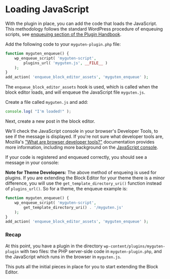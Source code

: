 # Loading JavaScript

With the plugin in place, you can add the code that loads the JavaScript. This methodology follows the standard WordPress procedure of enqueuing scripts, see [enqueuing section of the Plugin Handbook](https://developer.wordpress.org/plugins/javascript/enqueuing/).

Add the following code to your `myguten-plugin.php` file:

```php
function myguten_enqueue() {
	wp_enqueue_script( 'myguten-script',
		plugins_url( 'myguten.js', __FILE__ )
	);
}
add_action( 'enqueue_block_editor_assets', 'myguten_enqueue' );
```

The `enqueue_block_editor_assets` hook is used, which is called when the block editor loads, and will enqueue the JavaScript file `myguten.js`.

Create a file called `myguten.js` and add:

```js
console.log( "I'm loaded!" );
```

Next, create a new post in the block editor.

We'll check the JavaScript console in your browser's Developer Tools, to see if the message is displayed. If you're not sure what developer tools are, Mozilla's ["What are browser developer tools?"](https://developer.mozilla.org/en-US/docs/Learn/Common_questions/What_are_browser_developer_tools) documentation provides more information, including more background on the [JavaScript console](https://developer.mozilla.org/en-US/docs/Learn/Common_questions/What_are_browser_developer_tools#The_JavaScript_console).

If your code is registered and enqueued correctly, you should see a message in your console:


**Note for Theme Developers:**  The above method of enqueing is used for plugins. If you are extending the Block Editor for your theme there is a minor difference, you will use the `get_template_directory_uri()` function instead of `plugins_url()`. So for a theme, the enqueue example is:

```php
function myguten_enqueue() {
	wp_enqueue_script( 'myguten-script',
		get_template_directory_uri() . '/myguten.js'
	);
}
add_action( 'enqueue_block_editor_assets', 'myguten_enqueue' );
```

### Recap

At this point, you have a plugin in the directory `wp-content/plugins/myguten-plugin` with two files: the PHP server-side code in `myguten-plugin.php`, and the JavaScript which runs in the browser in `myguten.js`.

This puts all the initial pieces in place for you to start extending the Block Editor.

